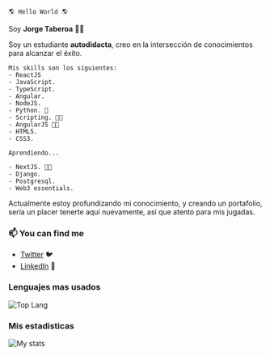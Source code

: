 	🌎 Hello World 🌎
 Soy **Jorge Taberoa** 🐱‍💻


Soy un estudiante **autodidacta**, creo en la intersección de conocimientos para alcanzar el éxito.

	Mis skills son los siguientes:
	- ReactJS
	- JavaScript.
	- TypeScript.
	- Angular.
	- NodeJS.
	- Python. 🐍
	- Scripting. 👨‍💻
	- AngularJS 👴👴
	- HTML5.
	- CSS3.

	Aprendiendo...
	
	- NextJS. 👨‍💻
	- Django.
	- Postgresql.
	- Web3 essentials.
	


Actualmente estoy profundizando mi conocimiento, y creando un portafolio, sería un placer tenerte aquí nuevamente, así que atento para mis jugadas. 

### 📫 You can find me
- [Twitter](https://twitter.com/taberoajorge) 🐦
- [LinkedIn](https://linkedin.com/in/taberoajorge) 💼

 ### Lenguajes mas usados

![Top Lang](https://github-readme-stats.vercel.app/api/top-langs/?username=taberoajorge&theme=cobalt)

### Mis estadisticas
![My stats](https://github-readme-stats.vercel.app/api?username=taberoajorge&count_private=true&show_icons=true&theme=cobalt)

